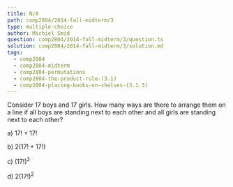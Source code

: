 ```yaml
---
title: N/A
path: comp2804/2014-fall-midterm/3
type: multiple-choice
author: Michiel Smid
question: comp2804/2014-fall-midterm/3/question.ts
solution: comp2804/2014-fall-midterm/3/solution.md
tags:
  - comp2804
  - comp2804-midterm
  - comp2804-permutations
  - comp2804-the-product-rule-(3.1)
  - comp2804-placing-books-on-shelves-(3.1.3)
---
```


Consider 17 boys and 17 girls. How many ways are there to arrange them on a line if all boys are standing next to each other and all girls are standing next to each other?

a) $17! + 17!$

b) $2(17! + 17!)$

c) $(17!)^2$

d) $2(17!)^2$
